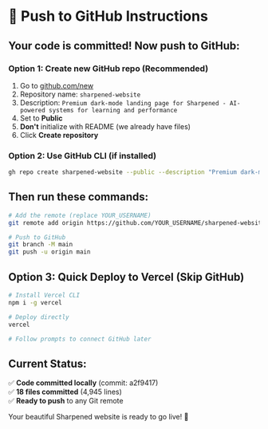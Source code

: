 # 🚀 Push to GitHub Instructions

## Your code is committed! Now push to GitHub:

### **Option 1: Create new GitHub repo (Recommended)**

1. Go to [github.com/new](https://github.com/new)
2. Repository name: `sharpened-website`
3. Description: `Premium dark-mode landing page for Sharpened - AI-powered systems for learning and performance`
4. Set to **Public**
5. **Don't** initialize with README (we already have files)
6. Click **Create repository**

### **Option 2: Use GitHub CLI (if installed)**
```bash
gh repo create sharpened-website --public --description "Premium dark-mode landing page for Sharpened"
```

## **Then run these commands:**

```bash
# Add the remote (replace YOUR_USERNAME)
git remote add origin https://github.com/YOUR_USERNAME/sharpened-website.git

# Push to GitHub
git branch -M main
git push -u origin main
```

## **Option 3: Quick Deploy to Vercel (Skip GitHub)**

```bash
# Install Vercel CLI
npm i -g vercel

# Deploy directly
vercel

# Follow prompts to connect GitHub later
```

## **Current Status:**
✅ **Code committed locally** (commit: a2f9417)  
✅ **18 files committed** (4,945 lines)  
✅ **Ready to push** to any Git remote  

Your beautiful Sharpened website is ready to go live! 🎯